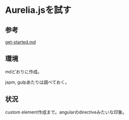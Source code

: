 # Aurelia.jsを試す

## 参考
[get-started.md](https://github.com/aurelia/documentation/blob/master/English/get-started.md)

## 環境
mdどおりに作成。

jspm, gulpあたりは調べておく。

## 状況
custom element作成まで。angularのdirectiveみたいな印象。